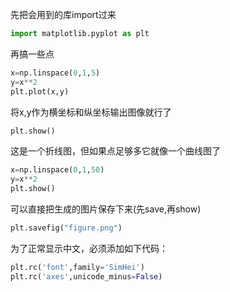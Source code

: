 先把会用到的库import过来

```python
import matplotlib.pyplot as plt
```

再搞一些点

```python
x=np.linspace(0,1,5)
y=x**2
plt.plot(x,y)
```

将x,y作为横坐标和纵坐标输出图像就行了

```python
plt.show()
```

这是一个折线图，但如果点足够多它就像一个曲线图了

```python
x=np.linspace(0,1,50)
y=x**2
plt.show()
```

可以直接把生成的图片保存下来(先save,再show)

```python
plt.savefig("figure.png")
```

为了正常显示中文，必须添加如下代码：

```python
plt.rc('font',family='SimHei')
plt.rc('axes',unicode_minus=False)
```

